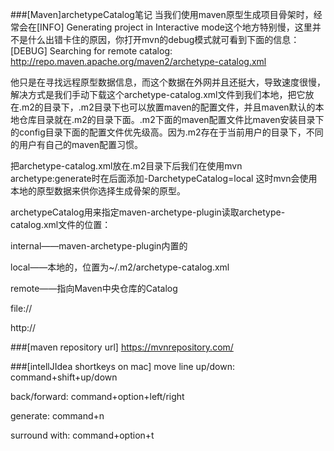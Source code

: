 ###[Maven]archetypeCatalog笔记
当我们使用maven原型生成项目骨架时，经常会在[INFO] Generating project in Interactive mode这个地方特别慢，这里并不是什么出错卡住的原因，你打开mvn的debug模式就可看到下面的信息：[DEBUG] Searching for remote catalog: http://repo.maven.apache.org/maven2/archetype-catalog.xml

他只是在寻找远程原型数据信息，而这个数据在外网并且还挺大，导致速度很慢，解决方式是我们手动下载这个archetype-catalog.xml文件到我们本地，把它放在.m2的目录下，.m2目录下也可以放置maven的配置文件，并且maven默认的本地仓库目录就在.m2的目录下面。.m2下面的maven配置文件比maven安装目录下的config目录下面的配置文件优先级高。因为.m2存在于当前用户的目录下，不同的用户有自己的maven配置习惯。

把archetype-catalog.xml放在.m2目录下后我们在使用mvn archetype:generate时在后面添加-DarchetypeCatalog=local 这时mvn会使用本地的原型数据来供你选择生成骨架的原型。

archetypeCatalog用来指定maven-archetype-plugin读取archetype-catalog.xml文件的位置：

internal——maven-archetype-plugin内置的

local——本地的，位置为~/.m2/archetype-catalog.xml

remote——指向Maven中央仓库的Catalog

file://

http://

###[maven repository url]
https://mvnrepository.com/

###[intellJIdea shortkeys on mac]
move line up/down:  command+shift+up/down

back/forward: command+option+left/right

generate: command+n

surround with: command+option+t


